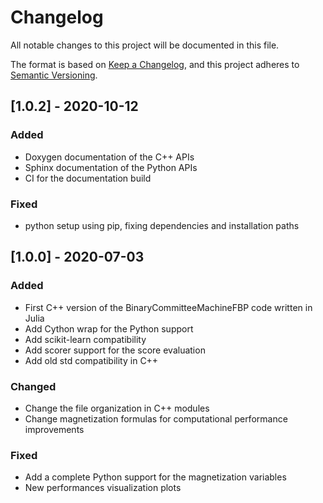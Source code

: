 # Changelog

All notable changes to this project will be documented in this file.

The format is based on [Keep a Changelog](https://keepachangelog.com/en/1.0.0/), and this project adheres to [Semantic Versioning](https://semver.org/spec/v2.0.0.html).

## [1.0.2] - 2020-10-12

### Added

- Doxygen documentation of the C++ APIs
- Sphinx documentation of the Python APIs
- CI for the documentation build

### Fixed

- python setup using pip, fixing dependencies and installation paths


## [1.0.0] - 2020-07-03

### Added

- First C++ version of the BinaryCommitteeMachineFBP code written in Julia
- Add Cython wrap for the Python support
- Add scikit-learn compatibility
- Add scorer support for the score evaluation
- Add old std compatibility in C++

### Changed

- Change the file organization in C++ modules
- Change magnetization formulas for computational performance improvements

### Fixed

- Add a complete Python support for the magnetization variables
- New performances visualization plots

